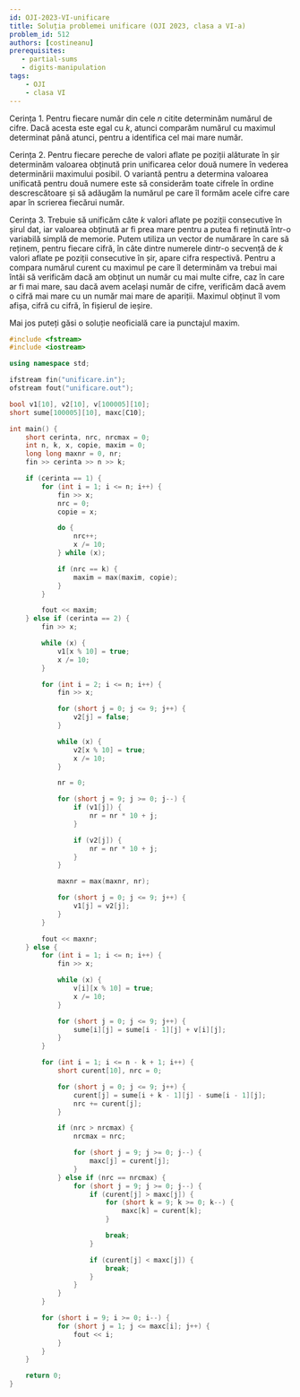 ```yaml
---
id: OJI-2023-VI-unificare
title: Soluția problemei unificare (OJI 2023, clasa a VI-a)
problem_id: 512
authors: [costineanu]
prerequisites:
   - partial-sums
   - digits-manipulation
tags:
    - OJI
    - clasa VI
---
```



Cerința 1. Pentru fiecare număr din cele $n$ citite determinăm numărul de cifre.
Dacă acesta este egal cu $k$, atunci comparăm numărul cu maximul determinat până
atunci, pentru a identifica cel mai mare număr.  

Cerința 2. Pentru fiecare pereche de valori aflate pe poziții alăturate în șir
determinăm valoarea obținută prin unificarea celor două numere în vederea
determinării maximului posibil. O variantă pentru a determina valoarea unificată
pentru două numere este să considerăm toate cifrele în ordine descrescătoare și
să adăugăm la numărul pe care îl formăm acele cifre care apar în scrierea
fiecărui număr.  

Cerința 3. Trebuie să unificăm câte $k$ valori aflate pe poziții consecutive în
șirul dat, iar valoarea obținută ar fi prea mare pentru a putea fi reținută
într-o variabilă simplă de memorie. Putem utiliza un vector de numărare în care
să reținem, pentru fiecare cifră, în câte dintre numerele dintr-o secvență de
$k$ valori aflate pe poziții consecutive în șir, apare cifra respectivă. Pentru
a compara numărul curent cu maximul pe care îl determinăm va trebui mai întâi să
verificăm dacă am obținut un număr cu mai multe cifre, caz în care ar fi mai
mare, sau dacă avem același număr de cifre, verificăm dacă avem o cifră mai mare
cu un număr mai mare de apariții. Maximul obținut îl vom afișa, cifră cu cifră,
în fișierul de ieșire.  

Mai jos puteți găsi o soluție neoficială care ia punctajul maxim.

```cpp
#include <fstream>
#include <iostream>

using namespace std;

ifstream fin("unificare.in");
ofstream fout("unificare.out");

bool v1[10], v2[10], v[100005][10];
short sume[100005][10], maxc[C10];

int main() {
    short cerinta, nrc, nrcmax = 0;
    int n, k, x, copie, maxim = 0;
    long long maxnr = 0, nr;
    fin >> cerinta >> n >> k;

    if (cerinta == 1) {
        for (int i = 1; i <= n; i++) {
            fin >> x;
            nrc = 0;
            copie = x;

            do {
                nrc++;
                x /= 10;
            } while (x);

            if (nrc == k) {
                maxim = max(maxim, copie);
            }
        }

        fout << maxim;
    } else if (cerinta == 2) {
        fin >> x;

        while (x) {
            v1[x % 10] = true;
            x /= 10;
        }

        for (int i = 2; i <= n; i++) {
            fin >> x;

            for (short j = 0; j <= 9; j++) {
                v2[j] = false;
            }

            while (x) {
                v2[x % 10] = true;
                x /= 10;
            }

            nr = 0;

            for (short j = 9; j >= 0; j--) {
                if (v1[j]) {
                    nr = nr * 10 + j;
                }

                if (v2[j]) {
                    nr = nr * 10 + j;
                }
            }

            maxnr = max(maxnr, nr);

            for (short j = 0; j <= 9; j++) {
                v1[j] = v2[j];
            }
        }

        fout << maxnr;
    } else {
        for (int i = 1; i <= n; i++) {
            fin >> x;

            while (x) {
                v[i][x % 10] = true;
                x /= 10;
            }

            for (short j = 0; j <= 9; j++) {
                sume[i][j] = sume[i - 1][j] + v[i][j];
            }
        }

        for (int i = 1; i <= n - k + 1; i++) {
            short curent[10], nrc = 0;

            for (short j = 0; j <= 9; j++) {
                curent[j] = sume[i + k - 1][j] - sume[i - 1][j];
                nrc += curent[j];
            }

            if (nrc > nrcmax) {
                nrcmax = nrc;

                for (short j = 9; j >= 0; j--) {
                    maxc[j] = curent[j];
                }
            } else if (nrc == nrcmax) {
                for (short j = 9; j >= 0; j--) {
                    if (curent[j] > maxc[j]) {
                        for (short k = 9; k >= 0; k--) {
                            maxc[k] = curent[k];
                        }

                        break;
                    }

                    if (curent[j] < maxc[j]) {
                        break;
                    }
                }
            }
        }

        for (short i = 9; i >= 0; i--) {
            for (short j = 1; j <= maxc[i]; j++) {
                fout << i;
            }
        }
    }

    return 0;
}
```

